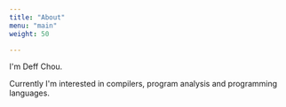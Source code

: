 ```yaml
---
title: "About"
menu: "main"
weight: 50

---
```


I'm Deff Chou. 

Currently I'm interested in compilers, program analysis and programming languages. 
